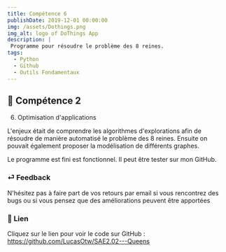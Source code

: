 ```yaml
---
title: Compétence 6
publishDate: 2019-12-01 00:00:00
img: /assets/Dothings.png
img_alt: logo of DoThings App
description: |
 Programme pour résoudre le problème des 8 reines.
tags:
  - Python
  - Github
  - Outils Fondamentaux
---
```


## 🎉 Compétence 2

6) Optimisation d'applications
> 

L'enjeux était de comprendre les algorithmes d'explorations afin de résoudre de manière automatisé le problème des 8 reines. Ensuite on pouvait également proposer la modélisation de différents graphes.

Le programme est fini est fonctionnel. Il peut être tester sur mon GitHub.




### ⏎ Feedback 

N'hésitez pas à faire part de vos retours par email si vous rencontrez des bugs ou si vous pensez que des améliorations peuvent être apportées

### 🔗 Lien


Cliquez sur le lien pour voir le code sur GitHub : https://github.com/LucasOtw/SAE2.02---Queens






